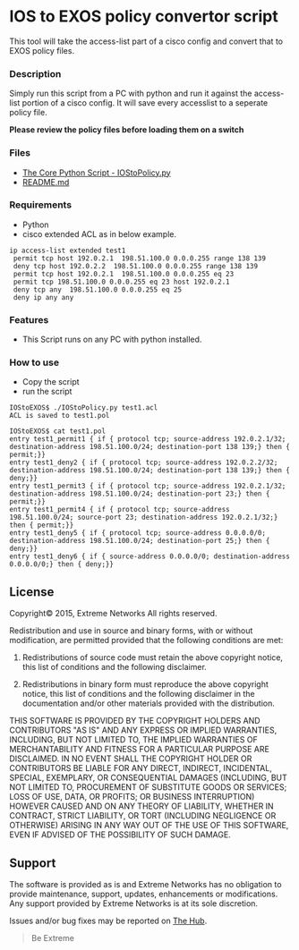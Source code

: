 # IOS to EXOS policy convertor script
This tool will take the access-list part of a cisco config and convert that to EXOS policy files.

### Description
Simply run this script from a PC with python and run it against the access-list portion of a cisco config.
It will save every accesslist to a seperate policy file.

**Please review the policy files before loading them on a switch**

### Files
* [The Core Python Script - IOStoPolicy.py](IOStoPolicy.py)
* [README.md](README.md)


### Requirements
* Python
* cisco extended ACL as in below example.
```
ip access-list extended test1
 permit tcp host 192.0.2.1  198.51.100.0 0.0.0.255 range 138 139
 deny tcp host 192.0.2.2  198.51.100.0 0.0.0.255 range 138 139
 permit tcp host 192.0.2.1  198.51.100.0 0.0.0.255 eq 23
 permit tcp 198.51.100.0 0.0.0.255 eq 23 host 192.0.2.1
 deny tcp any  198.51.100.0 0.0.0.255 eq 25
 deny ip any any
```

### Features
* This Script runs on any PC with python installed.
 

### How to use
* Copy the script
* run the script 
```
IOStoEXOS$ ./IOStoPolicy.py test1.acl 
ACL is saved to test1.pol

IOStoEXOS$ cat test1.pol 
entry test1_permit1 { if { protocol tcp; source-address 192.0.2.1/32; destination-address 198.51.100.0/24; destination-port 138 139;} then { permit;}}
entry test1_deny2 { if { protocol tcp; source-address 192.0.2.2/32; destination-address 198.51.100.0/24; destination-port 138 139;} then { deny;}}
entry test1_permit3 { if { protocol tcp; source-address 192.0.2.1/32; destination-address 198.51.100.0/24; destination-port 23;} then { permit;}}
entry test1_permit4 { if { protocol tcp; source-address 198.51.100.0/24; source-port 23; destination-address 192.0.2.1/32;} then { permit;}}
entry test1_deny5 { if { protocol tcp; source-address 0.0.0.0/0; destination-address 198.51.100.0/24; destination-port 25;} then { deny;}}
entry test1_deny6 { if { source-address 0.0.0.0/0; destination-address 0.0.0.0/0;} then { deny;}}
```


## License
Copyright© 2015, Extreme Networks
All rights reserved.

Redistribution and use in source and binary forms, with or without modification,
are permitted provided that the following conditions are met:

1. Redistributions of source code must retain the above copyright notice, this
list of conditions and the following disclaimer.

2. Redistributions in binary form must reproduce the above copyright notice,
this list of conditions and the following disclaimer in the documentation
and/or other materials provided with the distribution.

THIS SOFTWARE IS PROVIDED BY THE COPYRIGHT HOLDERS AND CONTRIBUTORS "AS IS" AND
ANY EXPRESS OR IMPLIED WARRANTIES, INCLUDING, BUT NOT LIMITED TO, THE IMPLIED
WARRANTIES OF MERCHANTABILITY AND FITNESS FOR A PARTICULAR PURPOSE ARE
DISCLAIMED. IN NO EVENT SHALL THE COPYRIGHT HOLDER OR CONTRIBUTORS BE LIABLE
FOR ANY DIRECT, INDIRECT, INCIDENTAL, SPECIAL, EXEMPLARY, OR CONSEQUENTIAL
DAMAGES (INCLUDING, BUT NOT LIMITED TO, PROCUREMENT OF SUBSTITUTE GOODS OR
SERVICES; LOSS OF USE, DATA, OR PROFITS; OR BUSINESS INTERRUPTION) HOWEVER
CAUSED AND ON ANY THEORY OF LIABILITY, WHETHER IN CONTRACT, STRICT LIABILITY,
OR TORT (INCLUDING NEGLIGENCE OR OTHERWISE) ARISING IN ANY WAY OUT OF THE USE
OF THIS SOFTWARE, EVEN IF ADVISED OF THE POSSIBILITY OF SUCH DAMAGE.

## Support
The software is provided as is and Extreme Networks has no obligation to provide
maintenance, support, updates, enhancements or modifications.
Any support provided by Extreme Networks is at its sole discretion.

Issues and/or bug fixes may be reported on [The Hub](https://community.extremenetworks.com/extreme).

>Be Extreme
